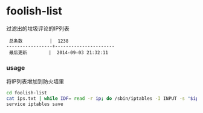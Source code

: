foolish-list
============

过滤出的垃圾评论的IP列表

```
 总条数          |  1238       
-----------------+----------------------
 最后更新        |  2014-09-03 21:32:11     
```

### usage

将IP列表增加到防火墙里

```bash
cd foolish-list
cat ips.txt | while IDF= read -r ip; do /sbin/iptables -I INPUT -s "$ip" -j DROP; done
service iptables save
```
